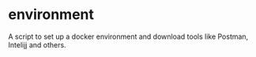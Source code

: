 # environment
A script to set up a docker environment and download tools like Postman, Intelijj and others. 
